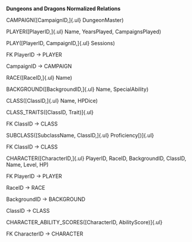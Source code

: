**Dungeons and Dragons Normalized Relations**

CAMPAIGN([CampaignID,]{.ul} DungeonMaster)

PLAYER([PlayerID,]{.ul} Name, YearsPlayed, CampaignsPlayed)

PLAY([PlayerID, CampaignID,]{.ul} Sessions)

FK PlayerID -\> PLAYER

CampaignID -\> CAMPAIGN

RACE([RaceID,]{.ul} Name)

BACKGROUND([BackgroundID,]{.ul} Name, SpecialAbility)

CLASS([ClassID,]{.ul} Name, HPDice)

CLASS_TRAITS([ClassID, Trait)]{.ul}

FK ClassID -\> CLASS

SUBCLASS([SubclassName, ClassID,]{.ul} Proficiency[)]{.ul}

FK ClassID -\> CLASS

CHARACTER([CharacterID,]{.ul} PlayerID, RaceID, BackgroundID, ClassID, Name, Level, HP)

FK PlayerID -\> PLAYER

RaceID -\> RACE

BackgroundID -\> BACKGROUND

ClassID -\> CLASS

CHARACTER_ABILITY_SCORES([CharacterID, AbilityScore)]{.ul}

FK CharacterID -\> CHARACTER
